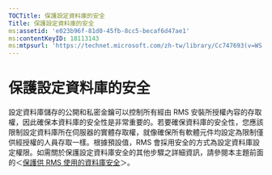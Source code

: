 ```yaml
---
TOCTitle: 保護設定資料庫的安全
Title: 保護設定資料庫的安全
ms:assetid: 'e023b96f-81d0-45fb-8cc5-becaf6d47ae1'
ms:contentKeyID: 18113143
ms:mtpsurl: 'https://technet.microsoft.com/zh-tw/library/Cc747693(v=WS.10)'
---
```


保護設定資料庫的安全
====================

設定資料庫儲存的公開和私密金鑰可以控制所有經由 RMS 安裝所授權內容的存取權，因此確保本資料庫的安全性是非常重要的。若要確保資料庫的安全性，您應該限制設定資料庫所在伺服器的實體存取權，就像確保所有軟體元件均設定為限制僅供經授權的人員存取一樣。根據預設值，RMS 會採用安全的方式為設定資料庫設定權限。如需關於保護設定資料庫安全的其他步驟之詳細資訊，請參閱本主題前面的＜[保護供 RMS 使用的資料庫安全](https://technet.microsoft.com/65802f9a-81bc-4398-968a-00c9b1dca2fa)＞。
